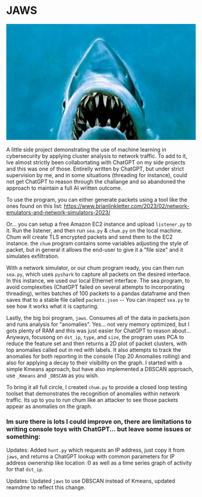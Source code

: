# JAWS
![hehe](/assets/ohey.jpeg)

A little side project demonstrating the use of machine learning in cybersecurity by applying cluster analysis to network traffic. To add to it, Ive almost strictly been collabortating with ChatGPT on my side projects and this was one of those. Entirelly written by ChatGPT, but under strict supervision by me, and in some situations (threading for instance), could not get ChatGPT to reason through the challange and so abandoned the approach to maintain a full AI written outcome.

To use the program, you can either generate packets using a tool like the ones found on this list:
https://www.brianlinkletter.com/2023/02/network-emulators-and-network-simulators-2023/

Or... you can setup a free Amazon EC2 instance and upload `listener.py` to it. Run the listener, and then run `sea.py` & `chum.py` on the local machine. Chum will create TLS encrypted packets and send them to the EC2 instance. the `chum` program contains some variables adjusting the style of packet, but in general it allows the end-user to give it a "file size" and it simulates exfiltration.

With a network simulator, or our chum program ready, you can then run `sea.py`, which uses `pyshark` to capture all packets on the desired interface. In this instance, we used our local Ethernet interface. The sea program, to avoid complexities (ChatGPT failed on several attempts to incorporating threading), writes batches of 100 packets to a pandas dataframe and then saves that to a stable file called `packets.json` -- You can inspect `sea.py` to see how it works what it is capturing.

Lastly, the big boi program, `jaws`. Consumes all of the data in packets.json and runs analysis for "anomalies". Yes... not very memory optimized, but I gots plenty of RAM and this was just easier for ChatGPT to reason about...  Anyways, focusong on `dst_ip`, `type`, and `size`, the program uses PCA to reduce the feature set and then returns a 2D plot of packet clusters, with top anomalies called out in red with labels. It also attempts to track the anomalies for both reporting in the console (Top 20 Anomalies rolling) and also for applying a decay to their visibility on the graph. I started with a simple Kmeans approach, but have also implemented a DBSCAN approach, use `_Kmeans` and `_DBSCAN` as you wish.

To bring it all full circle, I created `chum.py` to provide a closed loop testing toolset that demonstrates the recognition of anomalies within network traffic. Its up to you to run chum like an attacker to see those packets appear as anomalies on the graph.

### Im sure there is lots I could improve on, there are limitations to writing console toys with ChatGPT... but leave some issues or something:

Updates: Added `hunt.py` which requests an IP address, just copy it from `jaws`, and returns a ChatGPT lookup with common parameters for IP address ownership like location :0 as well as a time series graph of activity for that `dst_ip`.

Updates: Updated `jaws` to use DBSCAN instead of Kmeans, updated reamdme to reflect this change.